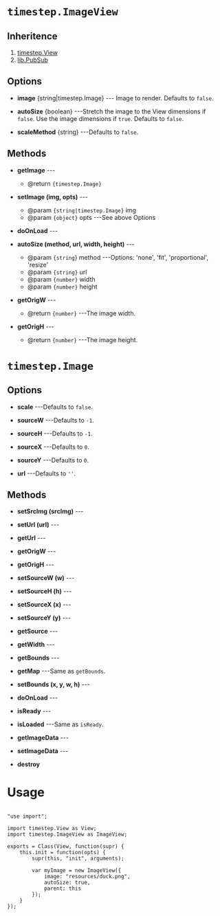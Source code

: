 # `timestep.ImageView`

## Inheritence

1. [timestep.View](./timestep-view.html)
2. [lib.PubSub](./lib-pubsub.html)

## Options

* __image__ {string|timestep.Image} --- Image to render. Defaults to `false`.

* __autoSize__ {boolean} ---Stretch the image to the View dimensions if `false`. Use the image
dimensions if `true`. Defaults to `false`.

* __scaleMethod__ {string} ---Defaults to `false`.


## Methods

* __getImage__ ---
	* @return `{timestep.Image}`

* __setImage (img, opts)__ ---
	* @param `{string|timestep.Image}` img
	* @param `{object}` opts ---See above Options

* __doOnLoad__ ---

* __autoSize (method, url, width, height)__ ---
	* @param `{string`} method ---Options: 'none', 'fit', 'proportional', 'resize'<br/>
	* @param `{string}` url<br/>
	* @param `{number}` width<br/>
	* @param `{number}` height

* __getOrigW__ ---
	* @return `{number}` ---The image width.

* __getOrigH__ ---
	* @return `{number}` ---The image height.


# `timestep.Image`

## Options

* __scale__ ---Defaults to `false`.

* __sourceW__ ---Defaults to `-1`.

* __sourceH__ ---Defaults to `-1`.

* __sourceX__ ---Defaults to `0`.

* __sourceY__ ---Defaults to `0`.

* __url__ ---Defaults to `''`.

## Methods

* __setSrcImg (srcImg)__ ---

* __setUrl (url)__ ---

* __getUrl__ ---

* __getOrigW__ ---

* __getOrigH__ ---

* __setSourceW (w)__ ---

* __setSourceH (h)__ ---

* __setSourceX (x)__ ---

* __setSourceY (y)__ ---

* __getSource__ ---

* __getWidth__ ---

* __getBounds__ ---

* __getMap__ ---Same as `getBounds`.

* __setBounds (x, y, w, h)__ ---

* __doOnLoad__ ---

* __isReady__ ---

* __isLoaded__ ---Same as `isReady`.

* __getImageData__ ---

* __setImageData__ ---

* __destroy__

# Usage

~~~

"use import";

import timestep.View as View;
import timestep.ImageView as ImageView;

exports = Class(View, function(supr) {
	this.init = function(opts) {
		supr(this, "init", arguments);
		
		var myImage = new ImageView({
			image: "resources/duck.png",
			autoSize: true,
			parent: this        
		}); 
	}
});
~~~
